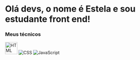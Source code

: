 #  Olá devs, o nome é Estela e sou estudante  front end!


### Meus técnicos
<img alt="HTML" src="https: //cdn.jsdelivr.net/gh/devicons/devicon/icons/html5/html5-original.svg" width=40 height=40 /> <img alt="CSS" src="https://cdn.jsdelivr. net/gh/devicons/devicon/icons/css3/css3-original.svg" largura=40 altura=40 /> <img alt="JavaScript" src="https://cdn.jsdelivr.net/gh/devicons/devicon/icons/javascript/javascript-original.svg" largura=40 altura=40 />
